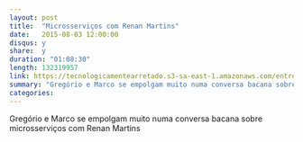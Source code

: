 ```yaml
---
layout: post
title:  "Microsserviços com Renan Martins"
date:   2015-08-03 12:00:00
disqus: y
share:  y
duration: "01:08:30"
length: 132319957
link: https://tecnologicamentearretado.s3-sa-east-1.amazonaws.com/entrevistas/014-renan_martins/014-renan_martins.m4a
summary: "Gregório e Marco se empolgam muito numa conversa bacana sobre microsserviços com Renan Martins"
categories: 
---
```


Gregório e Marco se empolgam muito numa conversa bacana sobre microsserviços com Renan Martins

<audio src="https://s3-sa-east-1.amazonaws.com/tecnologicamentearretado/entrevistas/014-renan_martins/014-renan_martins.m4a" preload="none" />

Baixe o áudio desta conversa [aqui](https://s3-sa-east-1.amazonaws.com/tecnologicamentearretado/entrevistas/014-renan_martins/014-renan_martins.m4a).

Entrevista por [Gregório Melo](https://twitter.com/gregoriomelo) e [Marco Valtas](https://twitter.com/mavcunha)

Músicas de entrada e saída por [Marco Valtas](https://twitter.com/mavcunha)

Notas:

- Renan na Internet:
  - [Twitter](https://twitter.com/renan89)
  - [GitHub](https://github.com/renanmartins)
- [Minas Testing Conference](http://www.minastestingconference.com.br/)
- [Building Microservices](http://shop.oreilly.com/product/0636920033158.do)
- [Artigos do Martin Fowler sobre microsserviços](http://martinfowler.com/tags/microservices.html)
- [SimianArmy](https://github.com/Netflix/SimianArmy)
- [Lei de Conway](http://www.thoughtworks.com/pt/insights/blog/demystifying-conways-law)
- [Consumer Driven Contracts](http://martinfowler.com/articles/consumerDrivenContracts.html)
- Ferramentas para testes:
  - [Pacto](https://github.com/thoughtworks/pacto)
  - [Pact](https://github.com/realestate-com-au/pact)
  - [Mountebank](http://www.mbtest.org/docs/gettingStarted)
- [TechRadar](http://thoughtworks.com/radar)
